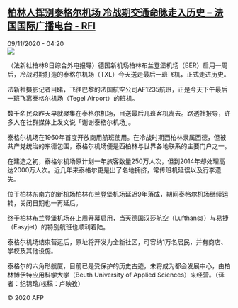 <!--1604894095000-->
[柏林人挥别泰格尔机场 冷战期交通命脉走入历史 – 法国国际广播电台 - RFI](http://www.rfi.fr//cn/contenu/20201109-%E6%9F%8F%E6%9E%97%E4%BA%BA%E6%8C%A5%E5%88%AB%E6%B3%B0%E6%A0%BC%E5%B0%94%E6%9C%BA%E5%9C%BA-%E5%86%B7%E6%88%98%E6%9C%9F%E4%BA%A4%E9%80%9A%E5%91%BD%E8%84%89%E8%B5%B0%E5%85%A5%E5%8E%86%E5%8F%B2)
------

<div>09/11/2020 - 04:20</div><img src="https://s.rfi.fr/media/display/79e508d8-223d-11eb-ac37-005056bf87d6/w:310/p:16x9/int0006b.201109112004.jpg"><div class="t-content__body u-clearfix"><p>（法新社柏林8日综合外电报导）德国新机场柏林布兰登堡机场（BER）启用一周后，冷战时期打造的泰格尔机场（TXL）今天送走最后一班飞机，正式走进历史。</p><p>    法新社摄影记者目睹，飞往巴黎的法国航空公司AF1235航班，正是今天下午最后一班飞离泰格尔机场（Tegel Airport）的班机。</p><p>    数千名民众昨天早就聚集在泰格尔机场，目送最后几班客机离去。路透社报导，许多人在社群媒体上发文说「谢谢泰格尔机场」。</p><p>    泰格尔机场在1960年首度开放商用航班使用。在冷战时期西柏林隶属西德，但被共产党统治的东德包围，泰格尔机场便是西柏林与世界各地联系的主要门户之一。</p><p>    在建造之初，泰格尔机场原计划一年旅客数量250万人次，但到2014年却处理高达2000万人次。近几年来泰格尔更是出了名地拥挤，常传班机延误以及行李遗失。</p><p>    位于柏林东南方的新机场柏林布兰登堡机场延迟9年落成，期间泰格尔机场继续运转，关闭日期也一再延后。</p><p>    终于柏林布兰登堡机场在上周开幕启用，当天德国汉莎航空（Lufthansa）与易捷（Easyjet）的特别航班也顺利着陆。</p><p>    泰格尔机场结束营运后，原址将开发为全新社区，可容纳1万名居民，并有商店、学校及其他设施。</p><p>    泰格尔的六角形航厦，目前已是受保护的历史古迹，未将成为都会发展中心，由柏林博伊特应用科学大学（Beuth University of Applied Sciences）来经营。（译者：纪锦玲/核稿：卢映孜）</p><p class="t-copyright">© 2020 AFP</p>        </div>

